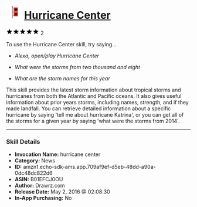 # &nbsp;<img src="skill_icon" alt="Hurricane Center icon" width="36"> [Hurricane Center](http://alexa.amazon.com/#skills/amzn1.echo-sdk-ams.app.709af9ef-d5eb-48dd-a90a-0dc48dc822d6)
![5 stars](../../images/ic_star_black_18dp_1x.png)![5 stars](../../images/ic_star_black_18dp_1x.png)![5 stars](../../images/ic_star_black_18dp_1x.png)![5 stars](../../images/ic_star_black_18dp_1x.png)![5 stars](../../images/ic_star_black_18dp_1x.png) 2

To use the Hurricane Center skill, try saying...

* *Alexa, open/play Hurricane Center*

* *What were the storms from two thousand and eight*

* *What are the storm names for this year*

This skill provides the latest storm information about tropical storms and hurricanes from both the Atlantic and Pacific oceans.  It also gives useful information about prior years storms, including names, strength, and if they made landfall. You can retrieve detailed information about a specific hurricane by saying 'tell me about hurricane Katrina', or you can get all of the storms for a given year by saying 'what were the storms from 2014'.

***

### Skill Details

* **Invocation Name:** hurricane center
* **Category:** News
* **ID:** amzn1.echo-sdk-ams.app.709af9ef-d5eb-48dd-a90a-0dc48dc822d6
* **ASIN:** B01EFCJ0OU
* **Author:** Drawrz.com
* **Release Date:** May 2, 2016 @ 02:08:30
* **In-App Purchasing:** No
